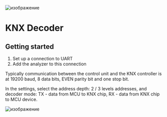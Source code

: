 ![изображение](https://github.com/user-attachments/assets/46364e55-51d9-45cc-89cd-a65dd762e012)

  # KNX Decoder
  
## Getting started

1. Set up a connection to UART
2. Add the analyzer to this connection 

Typically communication between the control unit and the KNX controller is at 19200 baud, 8 data bits, EVEN parity bit and one stop bit.

In the settings, select the address depth: 2 / 3 levels addresses, and decoder mode: TX - data from MCU to KNX chip, RX - data from KNX chip to MCU device.

![изображение](https://github.com/user-attachments/assets/b0907abd-486a-4551-8428-77b127140fe7)





